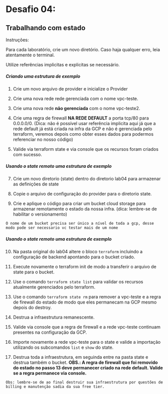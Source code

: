# Desafio 04: 

## Trabalhando com estado

Instruções:

Para cada laboratório, crie um novo diretório. Caso haja qualquer erro, leia atentamente o terminal.

Utilize referências implicitas e explicitas se necessário.

##### Criando uma estrutura de exemplo

1. Crie um novo arquivo de provider e inicialize o Provider

2. Crie uma nova rede rede gerenciada com o nome vpc-teste.

3. Crie uma nova rede **não gerenciada** com o nome vpc-teste2.

4. Crie uma regra de firewall **NA REDE DEFAULT** a porta tcp/80 para 0.0.0.0/0. (Dica: não é possível usar referência implicita aqui já que a rede default já está criada na infra da GCP e não é gerenciada pelo terraform, veremos depois como obter esses dados para podermos referenciar no nosso código)

6. Valide via terraform state e via console que os recursos foram criados com sucesso.

##### Usando o state remoto uma estrutura de exemplo

7. Crie um novo diretorio (state) dentro do diretorio lab04 para armazenar as definições de state

8. Copie o arquivo de configuração do provider para o diretorio state.

9. Crie e aplique o código para criar um bucket cloud storage para armazenar remotamente o estado da nossa infra. (dica: lembre-se de habilitar o versionamento)

`
O nome de um bucket precisa ser único a nível de toda a gcp, desse modo pode ser necessario vc testar mais de um nome
`

##### Usando o state remoto uma estrutura de exemplo

10. Na pasta original do lab04 altere o bloco `terraform` incluindo a configuração de backend apontando para o bucket criado.

11. Execute novamente o terraform init de modo a transferir o arquivo de state para o bucket.

12. Use o comando `terraform state list` para validar os recursos atualmente gerenciados pelo terraform.

13. Use o comando `terraform state rm` para remover a vpc-teste e a regra de firewall do estado de modo que eles permanecam na GCP mesmo depois do destroy.

14. Destrua a infraestrutura remanescente.

15. Valide via console que a regra de firewall e a rede vpc-teste continuam presentes na configuração da GCP.

16. Importe novamente a rede vpc-teste para o state e valide a importação utilizando os subcomandos `list` e `show` do state.

17. Destrua toda a infraestrutura, em seguinda entre na pasta state e destrua também o bucket. **OBS.: A regra de firewall que foi removido do estado  no passo 13 deve permanecer criado na rede default. Valide se a regra permanece via console.**

`
Obs: lembre-se de ao final destruir sua infraestrutura por questões de billing e manutenção sadia da sua free tier.
`